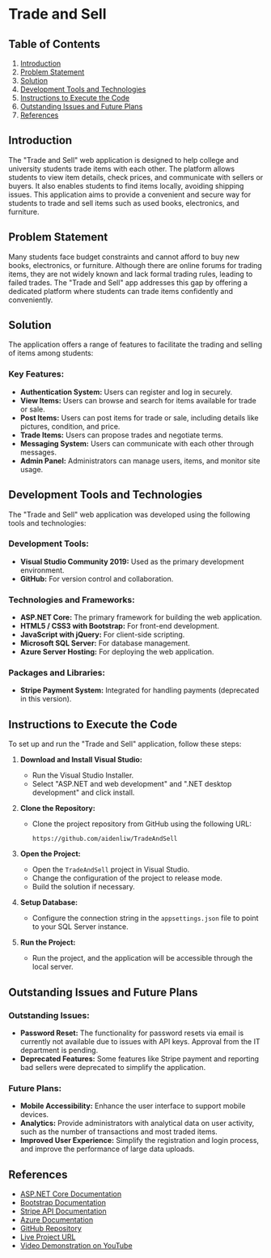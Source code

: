 # Trade and Sell

## Table of Contents
1. [Introduction](#introduction)
2. [Problem Statement](#problem-statement)
3. [Solution](#solution)
4. [Development Tools and Technologies](#development-tools-and-technologies)
5. [Instructions to Execute the Code](#instructions-to-execute-the-code)
6. [Outstanding Issues and Future Plans](#outstanding-issues-and-future-plans)
7. [References](#references)

## Introduction
The "Trade and Sell" web application is designed to help college and university students trade items with each other. The platform allows students to view item details, check prices, and communicate with sellers or buyers. It also enables students to find items locally, avoiding shipping issues. This application aims to provide a convenient and secure way for students to trade and sell items such as used books, electronics, and furniture.

## Problem Statement
Many students face budget constraints and cannot afford to buy new books, electronics, or furniture. Although there are online forums for trading items, they are not widely known and lack formal trading rules, leading to failed trades. The "Trade and Sell" app addresses this gap by offering a dedicated platform where students can trade items confidently and conveniently.

## Solution
The application offers a range of features to facilitate the trading and selling of items among students:

### Key Features:
- **Authentication System:** Users can register and log in securely.
- **View Items:** Users can browse and search for items available for trade or sale.
- **Post Items:** Users can post items for trade or sale, including details like pictures, condition, and price.
- **Trade Items:** Users can propose trades and negotiate terms.
- **Messaging System:** Users can communicate with each other through messages.
- **Admin Panel:** Administrators can manage users, items, and monitor site usage.

## Development Tools and Technologies
The "Trade and Sell" web application was developed using the following tools and technologies:

### Development Tools:
- **Visual Studio Community 2019:** Used as the primary development environment.
- **GitHub:** For version control and collaboration.

### Technologies and Frameworks:
- **ASP.NET Core:** The primary framework for building the web application.
- **HTML5 / CSS3 with Bootstrap:** For front-end development.
- **JavaScript with jQuery:** For client-side scripting.
- **Microsoft SQL Server:** For database management.
- **Azure Server Hosting:** For deploying the web application.

### Packages and Libraries:
- **Stripe Payment System:** Integrated for handling payments (deprecated in this version).

## Instructions to Execute the Code
To set up and run the "Trade and Sell" application, follow these steps:

1. **Download and Install Visual Studio:**
   - Run the Visual Studio Installer.
   - Select "ASP.NET and web development" and ".NET desktop development" and click install.

2. **Clone the Repository:**
   - Clone the project repository from GitHub using the following URL:
     ```
     https://github.com/aidenliw/TradeAndSell
     ```

3. **Open the Project:**
   - Open the `TradeAndSell` project in Visual Studio.
   - Change the configuration of the project to release mode.
   - Build the solution if necessary.

4. **Setup Database:**
   - Configure the connection string in the `appsettings.json` file to point to your SQL Server instance.

5. **Run the Project:**
   - Run the project, and the application will be accessible through the local server.

## Outstanding Issues and Future Plans
### Outstanding Issues:
- **Password Reset:** The functionality for password resets via email is currently not available due to issues with API keys. Approval from the IT department is pending.
- **Deprecated Features:** Some features like Stripe payment and reporting bad sellers were deprecated to simplify the application.

### Future Plans:
- **Mobile Accessibility:** Enhance the user interface to support mobile devices.
- **Analytics:** Provide administrators with analytical data on user activity, such as the number of transactions and most traded items.
- **Improved User Experience:** Simplify the registration and login process, and improve the performance of large data uploads.

## References
- [ASP.NET Core Documentation](https://docs.microsoft.com/en-us/aspnet/core/)
- [Bootstrap Documentation](https://getbootstrap.com/docs/4.5/getting-started/introduction/)
- [Stripe API Documentation](https://stripe.com/docs/api)
- [Azure Documentation](https://docs.microsoft.com/en-us/azure/)
- [GitHub Repository](https://github.com/aidenliw/TradeAndSell)
- [Live Project URL](https://tradeandsell.azurewebsites.net/)
- [Video Demonstration on YouTube](https://www.youtube.com/watch?v=bVzwyTVLXFM)
